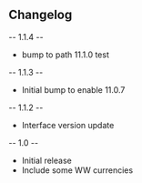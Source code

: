 ## Changelog

-- 1.1.4 --
* bump to path 11.1.0 test

-- 1.1.3 --
* Initial bump to enable 11.0.7

-- 1.1.2 --
* Interface version update

-- 1.0 --
* Initial release
* Include some WW currencies